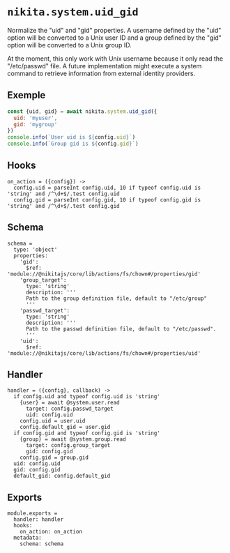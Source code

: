 
# `nikita.system.uid_gid`

Normalize the "uid" and "gid" properties. A username defined by the "uid" option will
be converted to a Unix user ID and a group defined by the "gid" option will
be converted to a Unix group ID.    

At the moment, this only work with Unix username because it only read the
"/etc/passwd" file. A future implementation might execute a system command to
retrieve information from external identity providers.   

## Exemple

```js
const {uid, gid} = await nikita.system.uid_gid({
  uid: 'myuser',
  gid: 'mygroup'
})
console.info(`User uid is ${config.uid}`)
console.info(`Group gid is ${config.gid}`)
```

## Hooks

    on_action = ({config}) ->
      config.uid = parseInt config.uid, 10 if typeof config.uid is 'string' and /^\d+$/.test config.uid
      config.gid = parseInt config.gid, 10 if typeof config.gid is 'string' and /^\d+$/.test config.gid

## Schema

    schema =
      type: 'object'
      properties:
        'gid':
          $ref: 'module://@nikitajs/core/lib/actions/fs/chown#/properties/gid'
        'group_target':
          type: 'string'
          description: '''
          Path to the group definition file, default to "/etc/group"
          '''
        'passwd_target':
          type: 'string'
          description: '''
          Path to the passwd definition file, default to "/etc/passwd".
          '''
        'uid':
          $ref: 'module://@nikitajs/core/lib/actions/fs/chown#/properties/uid'

## Handler

    handler = ({config}, callback) ->
      if config.uid and typeof config.uid is 'string'
        {user} = await @system.user.read
          target: config.passwd_target
          uid: config.uid
        config.uid = user.uid
        config.default_gid = user.gid
      if config.gid and typeof config.gid is 'string'
        {group} = await @system.group.read
          target: config.group_target
          gid: config.gid
        config.gid = group.gid
      uid: config.uid
      gid: config.gid
      default_gid: config.default_gid

## Exports

    module.exports =
      handler: handler
      hooks:
        on_action: on_action
      metadata:
        schema: schema
